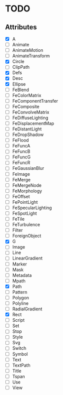 # TODO


## Attributes

- [x] A
- [ ] Animate
- [ ] AnimateMotion
- [ ] AnimateTransform
- [x] Circle
- [ ] ClipPath
- [x] Defs
- [x] Desc
- [x] Ellipse
- [ ] FeBlend
- [ ] FeColorMatrix
- [ ] FeComponentTransfer
- [ ] FeComposite
- [ ] FeConvolveMatrix
- [ ] FeDiffuseLighting
- [ ] FeDisplacementMap
- [ ] FeDistantLight
- [ ] FeDropShadow
- [ ] FeFlood
- [ ] FeFuncA
- [ ] FeFuncB
- [ ] FeFuncG
- [ ] FeFuncR
- [ ] FeGaussianBlur
- [ ] FeImage
- [ ] FeMerge
- [ ] FeMergeNode
- [ ] FeMorphology
- [ ] FeOffset
- [ ] FePointLight
- [ ] FeSpecularLighting
- [ ] FeSpotLight
- [ ] FeTile
- [ ] FeTurbulence
- [ ] Filter
- [ ] ForeignObject
- [x] G
- [ ] Image
- [ ] Line
- [ ] LinearGradient
- [ ] Marker
- [ ] Mask
- [ ] Metadata
- [ ] Mpath
- [x] Path
- [ ] Pattern
- [ ] Polygon
- [ ] Polyline
- [ ] RadialGradient
- [x] Rect
- [ ] Script
- [ ] Set
- [ ] Stop
- [ ] Style
- [ ] Svg
- [ ] Switch
- [ ] Symbol
- [ ] Text
- [ ] TextPath
- [ ] Title
- [ ] Tspan
- [ ] Use
- [ ] View
